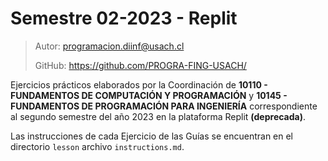 # Semestre 02-2023 - Replit

> Autor: programacion.diinf@usach.cl
>
> GitHub: https://github.com/PROGRA-FING-USACH/

Ejercicios prácticos elaborados por la Coordinación de **10110 - FUNDAMENTOS DE COMPUTACIÓN Y PROGRAMACIÓN** y **10145 - FUNDAMENTOS DE PROGRAMACIÓN PARA INGENIERÍA** correspondiente al segundo semestre del año 2023 en la plataforma Replit **(deprecada)**.

Las instrucciones de cada Ejercicio de las Guías se encuentran en el directorio `lesson` archivo `instructions.md`.
